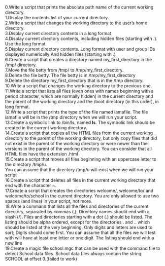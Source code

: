 0.Write a script that prints the absolute path name of the current working directory.<br />
1.Display the contents list of your current directory.<br />
2.Write a script that changes the working directory to the user’s home directory.<br />
3.Display current directory contents in a long format<br />
4.Display current directory contents, including hidden files (starting with .). Use the long format.<br />
5.Display current directory contents.
Long format
with user and group IDs displayed numerically
And hidden files (starting with .)<br />
6.Create a script that creates a directory named my_first_directory in the /tmp/ directory.<br />
7.Move the file betty from /tmp/ to /tmp/my_first_directory.<br />
8.Delete the file betty.
The file betty is in /tmp/my_first_directory<br />
9.Delete the directory my_first_directory that is in the /tmp directory.<br />
10.Write a script that changes the working directory to the previous one.<br />
11.Write a script that lists all files (even ones with names beginning with a period character, which are normally hidden) in the current directory and the parent of the working directory and the /boot directory (in this order), in long format.<br />
12.Write a script that prints the type of the file named iamafile. The file iamafile will be in the /tmp directory when we will run your script.<br />
13.Create a symbolic link to /bin/ls, named __ls__. The symbolic link should be created in the current working directory.<br />
14.Create a script that copies all the HTML files from the current working directory to the parent of the working directory, but only copy files that did not exist in the parent of the working directory or were newer than the versions in the parent of the working directory.
You can consider that all HTML files have the extension .html<br />
15.Create a script that moves all files beginning with an uppercase letter to the directory /tmp/u.<br />
You can assume that the directory /tmp/u will exist when we will run your script<br />
16.Create a script that deletes all files in the current working directory that end with the character ~.<br />
17.Create a script that creates the directories welcome/, welcome/to/ and welcome/to/school in the current directory.
You are only allowed to use two spaces (and lines) in your script, not more.<br />
18.Write a command that lists all the files and directories of the current directory, separated by commas (,).
Directory names should end with a slash (/).
Files and directories starting with a dot (.) should be listed.
The listing should be alpha ordered, except for the directories . and .. which should be listed at the very beginning.
Only digits and letters are used to sort; Digits should come first.
You can assume that all the files we will test with will have at least one letter or one digit.
The listing should end with a new line<br />
19.Create a magic file school.mgc that can be used with the command file to detect School data files. School data files always contain the string SCHOOL at offset 0.(failed to work)
